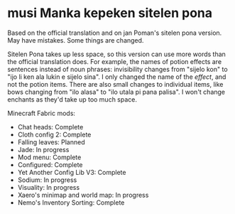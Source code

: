 # musi Manka kepeken sitelen pona

Based on the official translation and on jan Poman's sitelen pona version. May have mistakes. Some things are changed.

Sitelen Pona takes up less space, so this version can use more words than the official translation does. For example, the names of potion effects are sentences instead of noun phrases: invisibility changes from "sijelo kon" to "ijo li ken ala lukin e sijelo sina". I only changed the name of the *effect*, and not the potion items. There are also small changes to individual items, like bows changing from "ilo alasa" to "ilo utala pi pana palisa". I won't change enchants as they'd take up too much space.

Minecraft Fabric mods:
- Chat heads: Complete
- Cloth config 2: Complete
- Falling leaves: Planned
- Jade: In progress
- Mod menu: Complete
- Configured: Complete
- Yet Another Config Lib V3: Complete
- Sodium: In progress
- Visuality: In progress
- Xaero's minimap and world map: In progress
- Nemo's Inventory Sorting: Complete